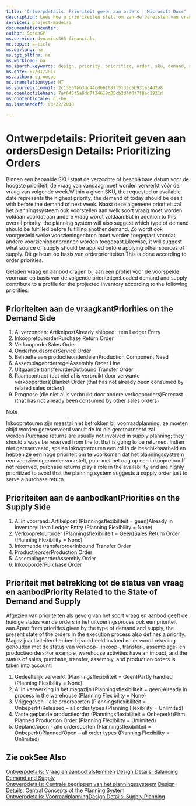 ```yaml
---
title: 'Ontwerpdetails: Prioriteit geven aan orders | Microsoft Docs'
description: Lees hoe u prioriteiten stelt om aan de vereisten van vraag en aanbod te voldoen.
services: project-madeira
documentationcenter: 
author: SorenGP
ms.service: dynamics365-financials
ms.topic: article
ms.devlang: na
ms.tgt_pltfrm: na
ms.workload: na
ms.search.keywords: design, priority, prioritize, order, sku, demand, supply
ms.date: 07/01/2017
ms.author: sgroespe
ms.translationtype: HT
ms.sourcegitcommit: 2c13559bb3dc44cdb61697f5135c5b931e34d2a8
ms.openlocfilehash: 7af645f5a9dd7f34619d05cb2d4f0f7f8ad1921d
ms.contentlocale: nl-be
ms.lasthandoff: 03/22/2018

---
```

# <a name="design-details-prioritizing-orders"></a><span data-ttu-id="c350c-103">Ontwerpdetails: Prioriteit geven aan orders</span><span class="sxs-lookup"><span data-stu-id="c350c-103">Design Details: Prioritizing Orders</span></span>
<span data-ttu-id="c350c-104">Binnen een bepaalde SKU staat de verzochte of beschikbare datum voor de hoogste prioriteit; de vraag van vandaag moet worden verwerkt vóór de vraag van volgende week.</span><span class="sxs-lookup"><span data-stu-id="c350c-104">Within a given SKU, the requested or available date represents the highest priority; the demand of today should be dealt with before the demand of next week.</span></span> <span data-ttu-id="c350c-105">Naast deze algemene prioriteit zal het planningssysteem ook voorstellen aan welk soort vraag moet worden voldaan voordat aan andere vraag wordt voldaan.</span><span class="sxs-lookup"><span data-stu-id="c350c-105">But in addition to this overall priority, the planning system will also suggest which type of demand should be fulfilled before fulfilling another demand.</span></span> <span data-ttu-id="c350c-106">Zo wordt ook voorgesteld welke voorzieningenbron moet worden toegepast voordat andere voorzieningenbronnen worden toegepast.</span><span class="sxs-lookup"><span data-stu-id="c350c-106">Likewise, it will suggest what source of supply should be applied before applying other sources of supply.</span></span> <span data-ttu-id="c350c-107">Dit gebeurt op basis van orderprioriteiten.</span><span class="sxs-lookup"><span data-stu-id="c350c-107">This is done according to order priorities.</span></span>  
  
<span data-ttu-id="c350c-108">Geladen vraag en aanbod dragen bij aan een profiel voor de voorspelde voorraad op basis van de volgende prioriteiten:</span><span class="sxs-lookup"><span data-stu-id="c350c-108">Loaded demand and supply contribute to a profile for the projected inventory according to the following priorities:</span></span>  
  
## <a name="priorities-on-the-demand-side"></a><span data-ttu-id="c350c-109">Prioriteiten aan de vraagkant</span><span class="sxs-lookup"><span data-stu-id="c350c-109">Priorities on the Demand Side</span></span>  
1. <span data-ttu-id="c350c-110">Al verzonden: Artikelpost</span><span class="sxs-lookup"><span data-stu-id="c350c-110">Already shipped: Item Ledger Entry</span></span>  
2. <span data-ttu-id="c350c-111">Inkoopretourorder</span><span class="sxs-lookup"><span data-stu-id="c350c-111">Purchase Return Order</span></span>  
3. <span data-ttu-id="c350c-112">Verkooporder</span><span class="sxs-lookup"><span data-stu-id="c350c-112">Sales Order</span></span>  
4. <span data-ttu-id="c350c-113">Onderhoudsorder</span><span class="sxs-lookup"><span data-stu-id="c350c-113">Service Order</span></span>  
5. <span data-ttu-id="c350c-114">Behoefte aan productieonderdelen</span><span class="sxs-lookup"><span data-stu-id="c350c-114">Production Component Need</span></span>  
6. <span data-ttu-id="c350c-115">Assemblageorderregel</span><span class="sxs-lookup"><span data-stu-id="c350c-115">Assembly Order Line</span></span>  
7. <span data-ttu-id="c350c-116">Uitgaande transferorder</span><span class="sxs-lookup"><span data-stu-id="c350c-116">Outbound Transfer Order</span></span>  
8. <span data-ttu-id="c350c-117">Raamcontract (dat niet al is verbruikt door verwante verkooporders)</span><span class="sxs-lookup"><span data-stu-id="c350c-117">Blanket Order (that has not already been consumed by related sales orders)</span></span>  
9. <span data-ttu-id="c350c-118">Prognose (die niet al is verbruikt door andere verkooporders)</span><span class="sxs-lookup"><span data-stu-id="c350c-118">Forecast (that has not already been consumed by other sales orders)</span></span>  
  
> [!NOTE]  
>  <span data-ttu-id="c350c-119">Inkoopretouren zijn meestal niet betrokken bij voorraadplanning; ze moeten altijd worden gereserveerd vanuit de lot die geretourneerd zal worden.</span><span class="sxs-lookup"><span data-stu-id="c350c-119">Purchase returns are usually not involved in supply planning; they should always be reserved from the lot that is going to be returned.</span></span> <span data-ttu-id="c350c-120">Indien niet gereserveerd, spelen inkoopretouren een rol in de beschikbaarheid en hebben ze een hoge prioriteit om te voorkomen dat het planningssysteem een voorzieningenorder voorstelt, puur met het oog op een inkoopretour.</span><span class="sxs-lookup"><span data-stu-id="c350c-120">If not reserved, purchase returns play a role in the availability and are highly prioritized to avoid that the planning system suggests a supply order just to serve a purchase return.</span></span>  
  
## <a name="priorities-on-the-supply-side"></a><span data-ttu-id="c350c-121">Prioriteiten aan de aanbodkant</span><span class="sxs-lookup"><span data-stu-id="c350c-121">Priorities on the Supply Side</span></span>  
1. <span data-ttu-id="c350c-122">Al in voorraad: Artikelpost (Planningsflexibiliteit = geen)</span><span class="sxs-lookup"><span data-stu-id="c350c-122">Already in inventory: Item Ledger Entry (Planning Flexibility = None)</span></span>  
2. <span data-ttu-id="c350c-123">Verkoopretourorder (Planningsflexibiliteit = Geen)</span><span class="sxs-lookup"><span data-stu-id="c350c-123">Sales Return Order (Planning Flexibility = None)</span></span>  
3. <span data-ttu-id="c350c-124">Inkomende transferorder</span><span class="sxs-lookup"><span data-stu-id="c350c-124">Inbound Transfer Order</span></span>  
4. <span data-ttu-id="c350c-125">Productieorder</span><span class="sxs-lookup"><span data-stu-id="c350c-125">Production Order</span></span>  
5. <span data-ttu-id="c350c-126">Assemblageorder</span><span class="sxs-lookup"><span data-stu-id="c350c-126">Assembly Order</span></span>  
6. <span data-ttu-id="c350c-127">Inkooporder</span><span class="sxs-lookup"><span data-stu-id="c350c-127">Purchase Order</span></span>  
  
## <a name="priority-related-to-the-state-of-demand-and-supply"></a><span data-ttu-id="c350c-128">Prioriteit met betrekking tot de status van vraag en aanbod</span><span class="sxs-lookup"><span data-stu-id="c350c-128">Priority Related to the State of Demand and Supply</span></span>  
<span data-ttu-id="c350c-129">Afgezien van prioriteiten als gevolg van het soort vraag en aanbod geeft de huidige status van de orders in het uitvoeringsproces ook een prioriteit aan.</span><span class="sxs-lookup"><span data-stu-id="c350c-129">Apart from priorities given by the type of demand and supply, the present state of the orders in the execution process also defines a priority.</span></span> <span data-ttu-id="c350c-130">Magazijnactiviteiten hebben bijvoorbeeld invloed en er wordt rekening gehouden met de status van verkoop-, inkoop-, transfer-, assemblage- en productieorders:</span><span class="sxs-lookup"><span data-stu-id="c350c-130">For example, warehouse activities have an impact, and the status of sales, purchase, transfer, assembly, and production orders is taken into account:</span></span>  
  
1. <span data-ttu-id="c350c-131">Gedeeltelijk verwerkt (Planningsflexibiliteit = Geen)</span><span class="sxs-lookup"><span data-stu-id="c350c-131">Partly handled (Planning Flexibility = None)</span></span>  
2. <span data-ttu-id="c350c-132">Al in verwerking in het magazijn (Planningsflexibiliteit = geen)</span><span class="sxs-lookup"><span data-stu-id="c350c-132">Already in process in the warehouse (Planning Flexibility = None)</span></span>  
3. <span data-ttu-id="c350c-133">Vrijgegeven - alle ordersoorten (Planningsflexibiliteit = Onbeperkt)</span><span class="sxs-lookup"><span data-stu-id="c350c-133">Released – all order types (Planning Flexibility = Unlimited)</span></span>  
4. <span data-ttu-id="c350c-134">Vaste geplande productieorder (Planningsflexibiliteit = Onbeperkt)</span><span class="sxs-lookup"><span data-stu-id="c350c-134">Firm Planned Production Order (Planning Flexibility = Unlimited)</span></span>  
5. <span data-ttu-id="c350c-135">Gepland/open - alle ordersoorten (Planningsflexibiliteit = Onbeperkt)</span><span class="sxs-lookup"><span data-stu-id="c350c-135">Planned/Open – all order types (Planning Flexibility = Unlimited)</span></span>  
  
## <a name="see-also"></a><span data-ttu-id="c350c-136">Zie ook</span><span class="sxs-lookup"><span data-stu-id="c350c-136">See Also</span></span>  
<span data-ttu-id="c350c-137">[Ontwerpdetails: Vraag en aanbod afstemmen](design-details-balancing-demand-and-supply.md) </span><span class="sxs-lookup"><span data-stu-id="c350c-137">[Design Details: Balancing Demand and Supply](design-details-balancing-demand-and-supply.md) </span></span>  
<span data-ttu-id="c350c-138">[Ontwerpdetails: Centrale begrippen van het planningssysteem](design-details-central-concepts-of-the-planning-system.md) </span><span class="sxs-lookup"><span data-stu-id="c350c-138">[Design Details: Central Concepts of the Planning System](design-details-central-concepts-of-the-planning-system.md) </span></span>  
[<span data-ttu-id="c350c-139">Ontwerpdetails: Voorraadplanning</span><span class="sxs-lookup"><span data-stu-id="c350c-139">Design Details: Supply Planning</span></span>](design-details-supply-planning.md)
